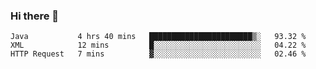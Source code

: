 ### Hi there 👋

<!--
**urzz/urzz** is a ✨ _special_ ✨ repository because its `README.md` (this file) appears on your GitHub profile.

Here are some ideas to get you started:

- 🔭 I’m currently working on ...
- 🌱 I’m currently learning ...
- 👯 I’m looking to collaborate on ...
- 🤔 I’m looking for help with ...
- 💬 Ask me about ...
- 📫 How to reach me: ...
- 😄 Pronouns: ...
- ⚡ Fun fact: ...
-->

<!--START_SECTION:waka-->

```text
Java           4 hrs 40 mins   ███████████████████████▒░   93.32 %
XML            12 mins         █░░░░░░░░░░░░░░░░░░░░░░░░   04.22 %
HTTP Request   7 mins          ▓░░░░░░░░░░░░░░░░░░░░░░░░   02.46 %
```

<!--END_SECTION:waka-->
